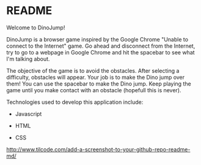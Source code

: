 # README

Welcome to DinoJump!

DinoJump is a browser game inspired by the Google Chrome
"Unable to connect to the Internet" game. Go ahead and disconnect from the Internet,
try to go to a webpage in Google Chrome and hit the spacebar to see what I'm talking about.

The objective of the game is to avoid the obstacles. After selecting a difficulty,
obstacles will appear. Your job is to make the Dino jump over them! You can
use the spacebar to make the Dino jump. Keep playing the game until you
make contact with an obstacle (hopefull this is never).

Technologies used to develop this application include:

* Javascript

* HTML

* CSS


http://www.tilcode.com/add-a-screenshot-to-your-github-repo-readme-md/
